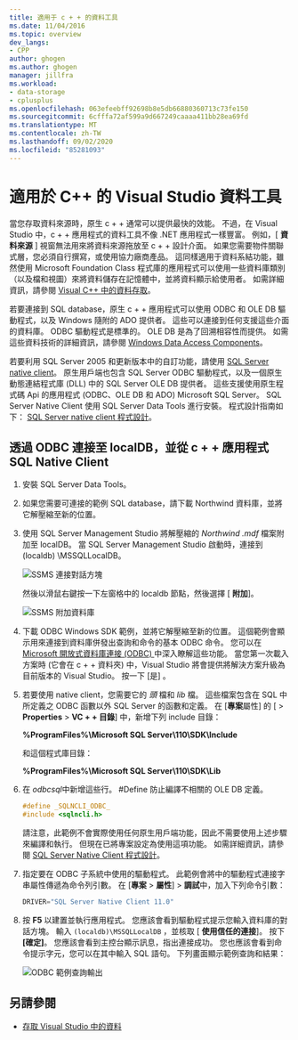 ```yaml
---
title: 適用于 c + + 的資料工具
ms.date: 11/04/2016
ms.topic: overview
dev_langs:
- CPP
author: ghogen
ms.author: ghogen
manager: jillfra
ms.workload:
- data-storage
- cplusplus
ms.openlocfilehash: 063efeebff92698b8e5db66880360713c73fe150
ms.sourcegitcommit: 6cfffa72af599a9d667249caaaa411bb28ea69fd
ms.translationtype: MT
ms.contentlocale: zh-TW
ms.lasthandoff: 09/02/2020
ms.locfileid: "85281093"
---
```

# <a name="visual-studio-data-tools-for-c"></a>適用於 C++ 的 Visual Studio 資料工具

當您存取資料來源時，原生 c + + 通常可以提供最快的效能。 不過，在 Visual Studio 中，c + + 應用程式的資料工具不像 .NET 應用程式一樣豐富。 例如，[ **資料來源** ] 視窗無法用來將資料來源拖放至 c + + 設計介面。 如果您需要物件關聯式層，您必須自行撰寫，或使用協力廠商產品。 這同樣適用于資料系結功能，雖然使用 Microsoft Foundation Class 程式庫的應用程式可以使用一些資料庫類別（以及檔和視圖）來將資料儲存在記憶體中，並將資料顯示給使用者。 如需詳細資訊，請參閱 [Visual C++ 中的資料存取](/cpp/data/data-access-in-cpp)。

若要連接到 SQL database，原生 c + + 應用程式可以使用 ODBC 和 OLE DB 驅動程式，以及 Windows 隨附的 ADO 提供者。 這些可以連接到任何支援這些介面的資料庫。 ODBC 驅動程式是標準的。 OLE DB 是為了回溯相容性而提供。 如需這些資料技術的詳細資訊，請參閱 [Windows Data Access Components](/previous-versions/windows/desktop/ms692897(v=vs.85))。

若要利用 SQL Server 2005 和更新版本中的自訂功能，請使用 [SQL Server native client](/sql/relational-databases/native-client/sql-server-native-client)。 原生用戶端也包含 SQL Server ODBC 驅動程式，以及一個原生動態連結程式庫 (DLL) 中的 SQL Server OLE DB 提供者。 這些支援使用原生程式碼 Api 的應用程式 (ODBC、OLE DB 和 ADO) Microsoft SQL Server。 SQL Server Native Client 使用 SQL Server Data Tools 進行安裝。 程式設計指南如下： [SQL Server native client 程式設計](/sql/relational-databases/native-client/sql-server-native-client-programming)。

## <a name="to-connect-to-localdb-through-odbc-and-sql-native-client-from-a-c-application"></a>透過 ODBC 連接至 localDB，並從 c + + 應用程式 SQL Native Client

1. 安裝 SQL Server Data Tools。

2. 如果您需要可連接的範例 SQL database，請下載 Northwind 資料庫，並將它解壓縮至新的位置。

3. 使用 SQL Server Management Studio 將解壓縮的 *Northwind .mdf* 檔案附加至 localDB。 當 SQL Server Management Studio 啟動時，連接到 (localdb) \MSSQLLocalDB。

   ![SSMS 連接對話方塊](../data-tools/media/raddata-ssms-connect-dialog.png)

   然後以滑鼠右鍵按一下左窗格中的 localdb 節點，然後選擇 [ **附加**]。

   ![SSMS 附加資料庫](../data-tools/media/raddata-ssms-attach-database.png)

4. 下載 ODBC Windows SDK 範例，並將它解壓縮至新的位置。 這個範例會顯示用來連接到資料庫併發出查詢和命令的基本 ODBC 命令。 您可以在 [Microsoft 開放式資料庫連接 (ODBC) ](/sql/odbc/microsoft-open-database-connectivity-odbc)中深入瞭解這些功能。 當您第一次載入方案時 (它會在 c + + 資料夾) 中，Visual Studio 將會提供將解決方案升級為目前版本的 Visual Studio。 按一下 [是]  。

5. 若要使用 native client，您需要它的 *頭* 檔和 *lib* 檔。 這些檔案包含在 SQL 中所定義之 ODBC 函數以外 SQL Server 的函數和定義。 在 [**專案**屬性] 的 [  >  **Properties**  >  **VC + + 目錄**] 中，新增下列 include 目錄：

   **%ProgramFiles%\Microsoft SQL Server\110\SDK\Include**

   和這個程式庫目錄：

   **%ProgramFiles%\Microsoft SQL Server\110\SDK\Lib**

6. 在 *odbcsql*中新增這些行。 #Define 防止編譯不相關的 OLE DB 定義。

   ```cpp
   #define _SQLNCLI_ODBC_
   #include <sqlncli.h>
   ```

    請注意，此範例不會實際使用任何原生用戶端功能，因此不需要使用上述步驟來編譯和執行。 但現在已將專案設定為使用這項功能。 如需詳細資訊，請參閱 [SQL Server Native Client 程式設計](/sql/relational-databases/native-client/sql-server-native-client)。

7. 指定要在 ODBC 子系統中使用的驅動程式。 此範例會將中的驅動程式連接字串屬性傳遞為命令列引數。 在 [**專案**  >  **屬性**]  >  **調試**中，加入下列命令引數：

   ```cpp
   DRIVER="SQL Server Native Client 11.0"
   ```

8. 按 **F5** 以建置並執行應用程式。 您應該會看到驅動程式提示您輸入資料庫的對話方塊。 輸入 `(localdb)\MSSQLLocalDB` ，並核取 [ **使用信任的連接**]。 按下 **[確定]**。 您應該會看到主控台顯示訊息，指出連接成功。 您也應該會看到命令提示字元，您可以在其中輸入 SQL 語句。 下列畫面顯示範例查詢和結果：

   ![ODBC 範例查詢輸出](../data-tools/media/raddata-odbc-sample-query-output.png)

## <a name="see-also"></a>另請參閱

- [存取 Visual Studio 中的資料](../data-tools/accessing-data-in-visual-studio.md)
